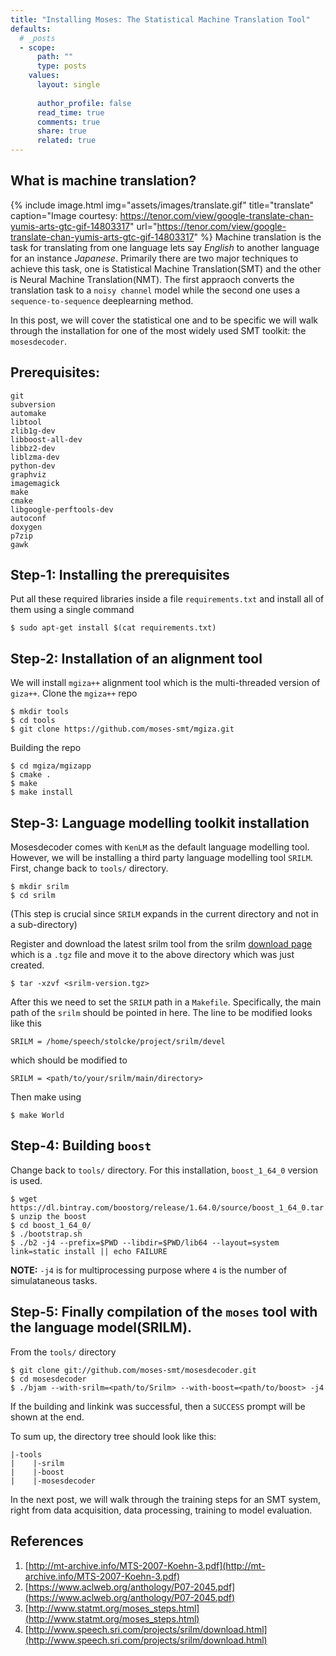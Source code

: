 ```yaml
---
title: "Installing Moses: The Statistical Machine Translation Tool"
defaults:
  # _posts
  - scope:
      path: ""
      type: posts
    values:
      layout: single
      
      author_profile: false
      read_time: true
      comments: true
      share: true
      related: true
---
```

<!-- {% include feature_row %} -->

## What is machine translation?

<!-- ![translate](https://media1.tenor.com/images/b890252f9818ba8ed3e8265765d7dc59/tenor.gif?itemid=14803317) -->

{% include image.html
            img="assets/images/translate.gif"
            title="translate"
            caption="Image courtesy: https://tenor.com/view/google-translate-chan-yumis-arts-gtc-gif-14803317"
            url="https://tenor.com/view/google-translate-chan-yumis-arts-gtc-gif-14803317" %}
Machine translation is the task for translating from one language lets say *English* to another language for an instance *Japanese*. Primarily there are two major techniques to achieve this task, one is Statistical Machine Translation(SMT) and the other is Neural Machine Translation(NMT). The first appraoch converts the translation task to a `noisy channel` model while the second one uses a `sequence-to-sequence` deeplearning method.

In this post, we will cover the statistical one and to be specific we will walk through the installation for one of the most widely used SMT toolkit: the `mosesdecoder`.  
## Prerequisites: 
```g++ 
git 
subversion
automake
libtool
zlib1g-dev
libboost-all-dev
libbz2-dev
liblzma-dev
python-dev
graphviz
imagemagick
make
cmake
libgoogle-perftools-dev
autoconf
doxygen
p7zip
gawk
```
## Step-1: Installing the prerequisites 
Put all these required libraries inside a file `requirements.txt` and install all of them using a single command
```
$ sudo apt-get install $(cat requirements.txt)
```

## Step-2: Installation of an alignment tool
We will install `mgiza++` alignment tool which is the multi-threaded version of `giza++`.
Clone the `mgiza++` repo
```
$ mkdir tools
$ cd tools
$ git clone https://github.com/moses-smt/mgiza.git
``` 
Building the repo
```
$ cd mgiza/mgizapp
$ cmake .
$ make
$ make install
```

## Step-3: Language modelling toolkit installation
Mosesdecoder comes with `KenLM` as the default language modelling tool. However, we will be installing a third party language modelling tool `SRILM`.
First, change back to `tools/` directory.
```
$ mkdir srilm
$ cd srilm
``` 
(This step is crucial since `SRILM` expands in the current directory and not in a sub-directory)

Register and download the latest srilm tool from the srilm [download page](http://www.speech.sri.com/projects/srilm/download.html) which is a `.tgz` file and move it to the above directory which was just created.
```
$ tar -xzvf <srilm-version.tgz>
``` 
After this we need to set the `SRILM` path in a `Makefile`. Specifically, the main path of the `srilm` should be pointed in here. The line to be modified looks like this
```
SRILM = /home/speech/stolcke/project/srilm/devel
```
which should be modified to
```
SRILM = <path/to/your/srilm/main/directory>
```
Then make using 
```
$ make World
```

## Step-4: Building `boost`
Change back to `tools/` directory. For this installation, `boost_1_64_0` version is used.
```
$ wget https://dl.bintray.com/boostorg/release/1.64.0/source/boost_1_64_0.tar.gz
$ unzip the boost 
$ cd boost_1_64_0/
$ ./bootstrap.sh 
$ ./b2 -j4 --prefix=$PWD --libdir=$PWD/lib64 --layout=system link=static install || echo FAILURE
```
**NOTE:** `-j4` is for multiprocessing purpose where `4` is the number of simulataneous tasks.

## Step-5: Finally compilation of the `moses` tool  with the language model(SRILM).
From the `tools/` directory
```
$ git clone git://github.com/moses-smt/mosesdecoder.git
$ cd mosesdecoder
$ ./bjam --with-srilm=<path/to/Srilm> --with-boost=<path/to/boost> -j4
```
If the building and linkink was successful, then a `SUCCESS` prompt will be shown at the end.
 

To sum up, the directory tree should look like this:
```
|-tools
|    |-srilm
|    |-boost
|    |-mosesdecoder

```

In the next post, we will walk through the training steps for an SMT system, right from data acquisition, data processing, training to model evaluation.

## References
1. [http://mt-archive.info/MTS-2007-Koehn-3.pdf](http://mt-archive.info/MTS-2007-Koehn-3.pdf)
2. [https://www.aclweb.org/anthology/P07-2045.pdf](https://www.aclweb.org/anthology/P07-2045.pdf)
3. [http://www.statmt.org/moses_steps.html](http://www.statmt.org/moses_steps.html)
4. [http://www.speech.sri.com/projects/srilm/download.html](http://www.speech.sri.com/projects/srilm/download.html)


<script src="https://utteranc.es/client.js"
        repo="masonreznov/masonreznov.github.io"
        issue-term="pathname"
        label="comment"
        theme="github-light"
        crossorigin="anonymous"
        async>
</script>